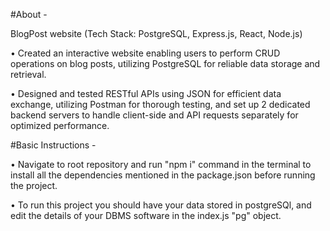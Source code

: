 #About -

BlogPost website (Tech Stack: PostgreSQL, Express.js, React, Node.js)

• Created an interactive website enabling users to perform CRUD operations on blog posts, utilizing PostgreSQL for reliable data storage and retrieval.
 
• Designed and tested RESTful APIs using JSON for efficient data exchange, utilizing Postman for thorough testing, and set up 2 dedicated backend servers to handle client-side and API requests separately for optimized performance.


#Basic Instructions -

• Navigate to root repository and run "npm i" command in the terminal to install all the dependencies mentioned in the package.json before running the project.

• To run this project you should have your data stored in postgreSQl, and edit the details of your DBMS software in the index.js "pg" object.
